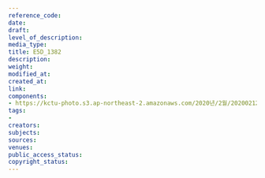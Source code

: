 ```yaml
---
reference_code: 
date: 
draft: 
level_of_description: 
media_type: 
title: E5D_1382
description: 
weight: 
modified_at: 
created_at: 
link: 
components:
- https://kctu-photo.s3.ap-northeast-2.amazonaws.com/2020년/2월/20200212_영남대의료원+고공농성+해단집회/E5D_1382.jpg
tags:
- 
creators: 
subjects: 
sources: 
venues: 
public_access_status: 
copyright_status: 
---
```

